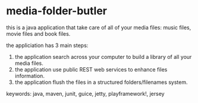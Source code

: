 media-folder-butler
===================

this is a java application that take care of all of your media files: music files, movie files and book files.

the appliciation has 3 main steps:
  1. the application search across your computer to build a library of all your media files.
  2. the application use public REST web services to enhance files information.
  3. the application flush the files in a structured folders/filenames system.

keywords: java, maven, junit, guice, jetty, playframework!, jersey
